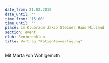 ```yaml
---
date_from: 21.02.2019
date_until: ''
time_from: '15:00'
time_until: ''
place: im Klubraum Jakob Steiner Haus Milland
section: event
club: Seniorenklub
title: Vortrag "Patientenverfügung"
---
```


Mit Marta von Wohlgemuth

